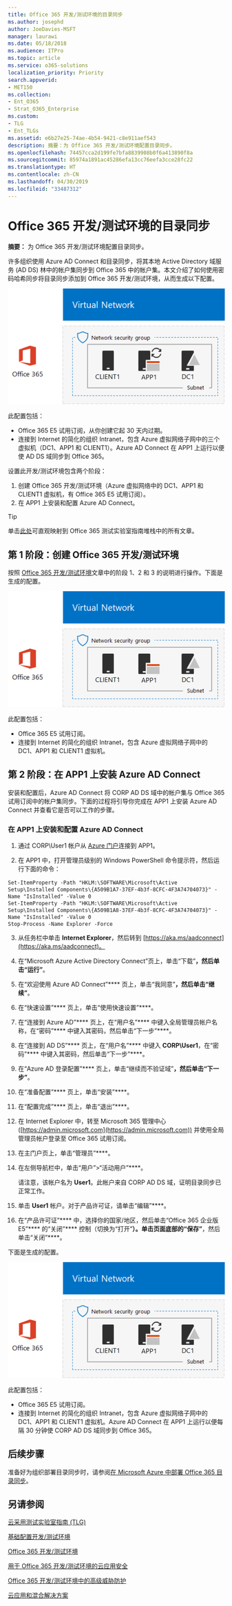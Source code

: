 ```yaml
---
title: Office 365 开发/测试环境的目录同步
ms.author: josephd
author: JoeDavies-MSFT
manager: laurawi
ms.date: 05/18/2018
ms.audience: ITPro
ms.topic: article
ms.service: o365-solutions
localization_priority: Priority
search.appverid:
- MET150
ms.collection:
- Ent_O365
- Strat_O365_Enterprise
ms.custom:
- TLG
- Ent_TLGs
ms.assetid: e6b27e25-74ae-4b54-9421-c8e911aef543
description: 摘要：为 Office 365 开发/测试环境配置目录同步。
ms.openlocfilehash: 74457cca2d199fe7bfa8839908b0f6a413890f8a
ms.sourcegitcommit: 85974a1891ac45286efa13cc76eefa3cce28fc22
ms.translationtype: HT
ms.contentlocale: zh-CN
ms.lasthandoff: 04/30/2019
ms.locfileid: "33487312"
---
```

# <a name="directory-synchronization-for-your-office-365-devtest-environment"></a>Office 365 开发/测试环境的目录同步

 **摘要：** 为 Office 365 开发/测试环境配置目录同步。
  
许多组织使用 Azure AD Connect 和目录同步，将其本地 Active Directory 域服务 (AD DS) 林中的帐户集同步到 Office 365 中的帐户集。本文介绍了如何使用密码哈希同步将目录同步添加到 Office 365 开发/测试环境，从而生成以下配置。
  
![具有目录同步的 Office 365 开发/测试环境](media/be5b37b0-f832-4878-b153-436c31546e21.png)
  
此配置包括： 
  
- Office 365 E5 试用订阅，从你创建它起 30 天内过期。
- 连接到 Internet 的简化的组织 Intranet，包含 Azure 虚拟网络子网中的三个虚拟机（DC1、APP1 和 CLIENT1）。Azure AD Connect 在 APP1 上运行以便使 AD DS 域同步到 Office 365。
    
设置此开发/测试环境包含两个阶段：
  
1. 创建 Office 365 开发/测试环境（Azure 虚拟网络中的 DC1、APP1 和 CLIENT1 虚拟机，有 Office 365 E5 试用订阅）。
2. 在 APP1 上安装和配置 Azure AD Connect。
    
> [!TIP]
> 单击[此处](http://aka.ms/catlgstack)可直观映射到 Office 365 测试实验室指南堆栈中的所有文章。
  
## <a name="phase-1-create-an-office-365-devtest-environment"></a>第 1 阶段：创建 Office 365 开发/测试环境

按照 [Office 365 开发/测试环境](office-365-dev-test-environment.md)文章中的阶段 1、2 和 3 的说明进行操作。下面是生成的配置。
  
![Office 365 开发/测试环境](media/48fb91aa-09b0-4020-a496-a8253920c45d.png)
  
此配置包括： 
  
- Office 365 E5 试用订阅。
- 连接到 Internet 的简化的组织 Intranet，包含 Azure 虚拟网络子网中的 DC1、APP1 和 CLIENT1 虚拟机。
    
## <a name="phase-2-install-azure-ad-connect-on-app1"></a>第 2 阶段：在 APP1 上安装 Azure AD Connect

安装和配置后，Azure AD Connect 将 CORP AD DS 域中的帐户集与 Office 365 试用订阅中的帐户集同步。下面的过程将引导你完成在 APP1 上安装 Azure AD Connect 并查看它是否可以工作的步骤。
  
### <a name="install-and-configure-azure-ad-connect-on-app1"></a>在 APP1 上安装和配置 Azure AD Connect

1. 通过 CORP\\User1 帐户从 [Azure 门户](https://portal.azure.com)连接到 APP1。
    
2. 在 APP1 中，打开管理员级别的 Windows PowerShell 命令提示符，然后运行下面的命令：
    
  ```
  Set-ItemProperty -Path "HKLM:\SOFTWARE\Microsoft\Active Setup\Installed Components\{A509B1A7-37EF-4b3f-8CFC-4F3A74704073}" -Name "IsInstalled" -Value 0
Set-ItemProperty -Path "HKLM:\SOFTWARE\Microsoft\Active Setup\Installed Components\{A509B1A8-37EF-4b3f-8CFC-4F3A74704073}" -Name "IsInstalled" -Value 0
Stop-Process -Name Explorer -Force

  ```

3. 从任务栏中单击 **Internet Explorer**，然后转到 [https://aka.ms/aadconnect](https://aka.ms/aadconnect)。
    
4. 在“Microsoft Azure Active Directory Connect”页上，单击“下载”****，然后单击“运行”****。
    
5. 在“欢迎使用 Azure AD Connect”**** 页上，单击“我同意”****，然后单击“继续”****。
    
6. 在“快速设置”**** 页上，单击“使用快速设置”****。
    
7. 在“连接到 Azure AD”**** 页上，在“用户名”**** 中键入全局管理员帐户名称，在“密码”**** 中键入其密码，然后单击“下一步”****。
    
8. 在“连接到 AD DS”**** 页上，在“用户名”**** 中键入 **CORP\\User1**，在“密码”**** 中键入其密码，然后单击“下一步”****。
    
9. 在“Azure AD 登录配置”**** 页上，单击“继续而不验证域”****，然后单击“下一步”****。
    
10. 在“准备配置”**** 页上，单击“安装”****。
    
11. 在“配置完成”**** 页上，单击“退出”****。
    
12. 在 Internet Explorer 中，转至 Microsoft 365 管理中心 ([https://admin.microsoft.com](https://admin.microsoft.com)) 并使用全局管理员帐户登录至 Office 365 试用订阅。
    
13. 在主门户页上，单击“管理员”****。
    
14. 在左侧导航栏中，单击“用户”>“活动用户”****。
    
    请注意，该帐户名为 **User1**。此帐户来自 CORP AD DS 域，证明目录同步已正常工作。
    
15. 单击 **User1** 帐户。对于产品许可证，请单击“编辑”****。
    
16. 在“产品许可证”**** 中，选择你的国家/地区，然后单击“Office 365 企业版 E5”**** 的“关闭”**** 控制（切换为“打开”****）。单击页面底部的“保存”****，然后单击“关闭”****。
    
下面是生成的配置。
  
![具有目录同步的 Office 365 开发/测试环境](media/be5b37b0-f832-4878-b153-436c31546e21.png)
  
此配置包括： 
  
- Office 365 E5 试用订阅。
- 连接到 Internet 的简化的组织 Intranet，包含 Azure 虚拟网络子网中的 DC1、APP1 和 CLIENT1 虚拟机。Azure AD Connect 在 APP1 上运行以便每隔 30 分钟使 CORP AD DS 域同步到 Office 365。
    
## <a name="next-step"></a>后续步骤

准备好为组织部署目录同步时，请参阅[在 Microsoft Azure 中部署 Office 365 目录同步](deploy-office-365-directory-synchronization-dirsync-in-microsoft-azure.md)。

## <a name="see-also"></a>另请参阅

[云采用测试实验室指南 (TLG)](cloud-adoption-test-lab-guides-tlgs.md)

[基础配置开发/测试环境](base-configuration-dev-test-environment.md)

[Office 365 开发/测试环境](office-365-dev-test-environment.md)

[用于 Office 365 开发/测试环境的云应用安全](cloud-app-security-for-your-office-365-dev-test-environment.md)

[Office 365 开发/测试环境中的高级威胁防护](advanced-threat-protection-for-your-office-365-dev-test-environment.md)

[云应用和混合解决方案](cloud-adoption-and-hybrid-solutions.md)




